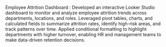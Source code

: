 Employee Attrition Dashboard :
Developed an interactive Looker Studio dashboard to monitor and analyze employee attrition trends across departments, locations, and roles. Leveraged pivot tables, charts, and calculated fields to summarize attrition rates, identify high-risk areas, and track patterns over time. Applied conditional formatting to highlight departments with higher turnover, enabling HR and management teams to make data-driven retention decisions.
